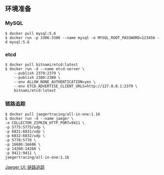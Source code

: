 
## 环境准备

### MySQL

```shell
$ docker pull mysql:5.6
$ docker run -p 3306:3306 --name mysql -e MYSQL_ROOT_PASSWORD=123456 -d mysql:5.6
```

### etcd 

```shell
$ docker pull bitnami/etcd:latest
$ docker run -d --name etcd-server \
    --publish 2379:2379 \
    --publish 2380:2380 \
    --env ALLOW_NONE_AUTHENTICATION=yes \
    --env ETCD_ADVERTISE_CLIENT_URLS=http://127.0.0.1:2379 \
    bitnami/etcd:latest
```

### 链路追踪

```shell
$ docker pull jaegertracing/all-in-one:1.16
$ docker run -d --name jaeger \
-e COLLECTOR_ZIPKIN_HTTP_PORT=9411 \
-p 5775:5775/udp \
-p 6831:6831/udp \
-p 6832:6832/udp \
-p 5778:5778 \
-p 16686:16686 \
-p 14268:14268 \
-p 9411:9411 \
jaegertracing/all-in-one:1.16
```

[Jaeger UI: 链路追踪](http://127.0.0.1:16686/search)


